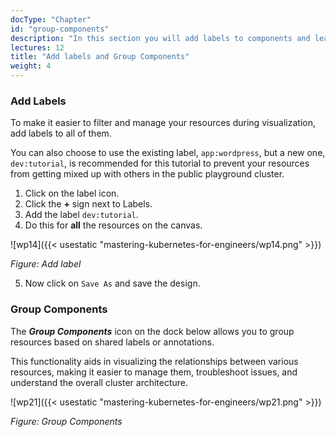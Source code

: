 ```yaml
---
docType: "Chapter"
id: "group-components"
description: "In this section you will add labels to components and learn how to group them."
lectures: 12
title: "Add labels and Group Components"
weight: 4
---
```


### **Add Labels**

To make it easier to filter and manage your resources during visualization, add labels to all of them.

You can also choose to use the existing label, `app:wordpress`, but a new one, `dev:tutorial`, is recommended for this tutorial to prevent your resources from getting mixed up with others in the public playground cluster.

1. Click on the label icon.
2. Click the **+** sign next to Labels.
3. Add the label `dev:tutorial`.
4. Do this for **all** the resources on the canvas.

![wp14]({{< usestatic "mastering-kubernetes-for-engineers/wp14.png" >}})

_Figure: Add label_

5. Now click on `Save As` and save the design.

### **Group Components**

The _**Group Components**_ icon on the dock below allows you to group resources based on shared labels or annotations.

This functionality aids in visualizing the relationships between various resources, making it easier to manage them, troubleshoot issues, and understand the overall cluster architecture.

![wp21]({{< usestatic "mastering-kubernetes-for-engineers/wp21.png" >}})

_Figure: Group Components_
